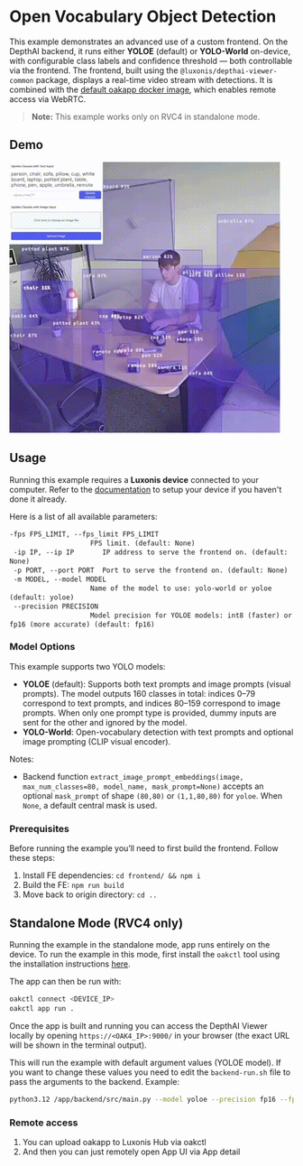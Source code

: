 # Open Vocabulary Object Detection

This example demonstrates an advanced use of a custom frontend. On the DepthAI backend, it runs either **YOLOE** (default) or **YOLO-World** on-device, with configurable class labels and confidence threshold — both controllable via the frontend.
The frontend, built using the `@luxonis/depthai-viewer-common` package, displays a real-time video stream with detections. It is combined with the [default oakapp docker image](https://hub.docker.com/r/luxonis/oakapp-base), which enables remote access via WebRTC.

> **Note:** This example works only on RVC4 in standalone mode.

## Demo

![open-vocabulary-object-detection](media/dynamic_yolo_world.gif)

## Usage

Running this example requires a **Luxonis device** connected to your computer. Refer to the [documentation](https://docs.luxonis.com/software-v3/) to setup your device if you haven't done it already.

Here is a list of all available parameters:

```
-fps FPS_LIMIT, --fps_limit FPS_LIMIT
                    FPS limit. (default: None)
 -ip IP, --ip IP       IP address to serve the frontend on. (default: None)
 -p PORT, --port PORT  Port to serve the frontend on. (default: None)
 -m MODEL, --model MODEL
                    Name of the model to use: yolo-world or yoloe (default: yoloe)
 --precision PRECISION
                    Model precision for YOLOE models: int8 (faster) or fp16 (more accurate) (default: fp16)
```

### Model Options

This example supports two YOLO models:

- **YOLOE** (default): Supports both text prompts and image prompts (visual prompts). The model outputs 160 classes in total: indices 0–79 correspond to text prompts, and indices 80–159 correspond to image prompts. When only one prompt type is provided, dummy inputs are sent for the other and ignored by the model.
- **YOLO-World**: Open-vocabulary detection with text prompts and optional image prompting (CLIP visual encoder).

Notes:

- Backend function `extract_image_prompt_embeddings(image, max_num_classes=80, model_name, mask_prompt=None)` accepts an optional `mask_prompt` of shape `(80,80)` or `(1,1,80,80)` for `yoloe`. When `None`, a default central mask is used.

### Prerequisites

Before running the example you’ll need to first build the frontend. Follow these steps:

1. Install FE dependencies: `cd frontend/ && npm i`
2. Build the FE: `npm run build`
3. Move back to origin directory: `cd ..`

## Standalone Mode (RVC4 only)

Running the example in the standalone mode, app runs entirely on the device.
To run the example in this mode, first install the `oakctl` tool using the installation instructions [here](https://docs.luxonis.com/software-v3/oak-apps/oakctl).

The app can then be run with:

```bash
oakctl connect <DEVICE_IP>
oakctl app run .
```

Once the app is built and running you can access the DepthAI Viewer locally by opening `https://<OAK4_IP>:9000/` in your browser (the exact URL will be shown in the terminal output).

This will run the example with default argument values (YOLOE model). If you want to change these values you need to edit the `backend-run.sh` file to pass the arguments to the backend. Example:

```bash
python3.12 /app/backend/src/main.py --model yoloe --precision fp16 --fps_limit 10
```

### Remote access

1. You can upload oakapp to Luxonis Hub via oakctl
2. And then you can just remotely open App UI via App detail
